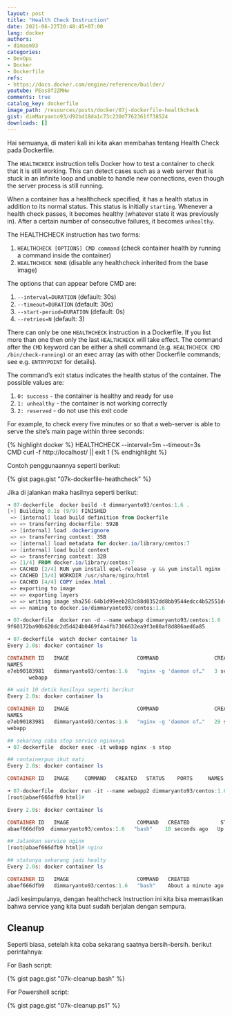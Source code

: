 ```yaml
---
layout: post
title: "Health Check Instruction"
date: 2021-06-22T20:48:45+07:00
lang: docker
authors:
- dimasm93
categories:
- DevOps
- Docker
- Dockerfile
refs: 
- https://docs.docker.com/engine/reference/builder/
youtube: PEos8f2ZMHw
comments: true
catalog_key: dockerfile
image_path: /resources/posts/docker/07j-dockerfile-healthcheck
gist: dimMaryanto93/d92bd18da1c73c230d7762361f738524
downloads: []
---
```


Hai semuanya, di materi kali ini kita akan membahas tentang Health Check pada Dockerfile.

The `HEALTHCHECK` instruction tells Docker how to test a container to check that it is still working. This can detect cases such as a web server that is stuck in an infinite loop and unable to handle new connections, even though the server process is still running.

When a container has a healthcheck specified, it has a health status in addition to its normal status. This status is initially `starting`. Whenever a health check passes, it becomes healthy (whatever state it was previously in). After a certain number of consecutive failures, it becomes `unhealthy`.

The HEALTHCHECK instruction has two forms:

1. `HEALTHCHECK [OPTIONS] CMD command` (check container health by running a command inside the container)
2. `HEALTHCHECK NONE` (disable any healthcheck inherited from the base image)

The options that can appear before CMD are:

1. `--interval=DURATION` (default: 30s)
2. `--timeout=DURATION` (default: 30s)
3. `--start-period=DURATION` (default: 0s)
4. `--retries=N` (default: 3)

There can only be one `HEALTHCHECK` instruction in a Dockerfile. If you list more than one then only the last `HEALTHCHECK` will take effect.
The command after the `CMD` keyword can be either a shell command (e.g. `HEALTHCHECK CMD /bin/check-running)` or an exec array (as with other Dockerfile commands; see e.g. `ENTRYPOINT` for details).

The command’s exit status indicates the health status of the container. The possible values are:

1. `0: success` - the container is healthy and ready for use
2. `1: unhealthy` - the container is not working correctly
3. `2: reserved` - do not use this exit code

For example, to check every five minutes or so that a web-server is able to serve the site’s main page within three seconds:

{% highlight docker %}
HEALTHCHECK --interval=5m --timeout=3s \
  CMD curl -f http://localhost/ || exit 1
{% endhighlight %}

Contoh penggunaannya seperti berikut:

{% gist page.gist "07k-dockerfile-heathcheck" %}

Jika di jalankan maka hasilnya seperti berikut:

```powershell
➜ 07-dockerfile  docker build -t dimmaryanto93/centos:1.6 .
[+] Building 0.1s (9/9) FINISHED
 => [internal] load build definition from Dockerfile                                                               0.0s
 => => transferring dockerfile: 592B                                                                               0.0s
 => [internal] load .dockerignore                                                                                  0.0s
 => => transferring context: 35B                                                                                   0.0s
 => [internal] load metadata for docker.io/library/centos:7                                                        0.0s
 => [internal] load build context                                                                                  0.0s
 => => transferring context: 32B                                                                                   0.0s
 => [1/4] FROM docker.io/library/centos:7                                                                          0.0s
 => CACHED [2/4] RUN yum install epel-release -y && yum install nginx -y                                           0.0s
 => CACHED [3/4] WORKDIR /usr/share/nginx/html                                                                     0.0s
 => CACHED [4/4] COPY index.html .                                                                                 0.0s
 => exporting to image                                                                                             0.0s
 => => exporting layers                                                                                            0.0s
 => => writing image sha256:64b1d99eeb283c88d0352dd8bb9544edcc4b52551dc8848226341caa03f1204e                       0.0s
 => => naming to docker.io/dimmaryanto93/centos:1.6

➜ 07-dockerfile  docker run -d --name webapp dimmaryanto93/centos:1.6
9f60172ba90b620dc2d5d424b0469f4a4fb7306632ea9f3e80af8d886aed6a85

➜ 07-dockerfile  watch docker container ls
Every 2.0s: docker container ls                                                   MSI-z390-pro: Tue Jun 22 20:36:24 2021

CONTAINER ID   IMAGE                      COMMAND                  CREATED          STATUS                    PORTS
NAMES
e7eb90183981   dimmaryanto93/centos:1.6   "nginx -g 'daemon of…"   3 seconds ago   Up 3 seconds (health: starting)
       webapp

## wait 10 detik hasilnya seperti berikut
Every 2.0s: docker container ls                                                   MSI-z390-pro: Tue Jun 22 20:37:09 2021

CONTAINER ID   IMAGE                      COMMAND                  CREATED          STATUS                    PORTS
NAMES
e7eb90183981   dimmaryanto93/centos:1.6   "nginx -g 'daemon of…"   29 seconds ago   Up 28 seconds (healthy)
webapp

## sekarang coba stop service nginxnya
➜ 07-dockerfile  docker exec -it webapp nginx -s stop

## containerpun ikut mati
Every 2.0s: docker container ls                                                   MSI-z390-pro: Tue Jun 22 20:39:27 2021

CONTAINER ID   IMAGE     COMMAND   CREATED   STATUS    PORTS     NAMES

➜ 07-dockerfile  docker run -it --name webapp2 dimmaryanto93/centos:1.6 bash
[root@abaef666dfb9 html]#

Every 2.0s: docker container ls                                                   MSI-z390-pro: Tue Jun 22 20:40:26 2021

CONTAINER ID   IMAGE                      COMMAND   CREATED          STATUS                      PORTS     NAMES        
abaef666dfb9  dimmaryanto93/centos:1.6   "bash"    18 seconds ago   Up 17 seconds (unhealthy)             webapp2

## Jalankan service nginx
[root@abaef666dfb9 html]# nginx

## statunya sekarang jadi healty
Every 2.0s: docker container ls                                                   MSI-z390-pro: Tue Jun 22 20:41:27 2021

CONTAINER ID   IMAGE                      COMMAND   CREATED              STATUS                        PORTS     NAMES  
abaef666dfb9   dimmaryanto93/centos:1.6   "bash"    About a minute ago   Up About a minute (healthy)             webapp2
```

Jadi kesimpulanya, dengan healthcheck Instruction ini kita bisa memastikan bahwa service yang kita buat sudah berjalan dengan sempura.

## Cleanup

Seperti biasa, setelah kita coba sekarang saatnya bersih-bersih. berikut perintahnya:

For Bash script:

{% gist page.gist "07k-cleanup.bash" %}

For Powershell script:

{% gist page.gist "07k-cleanup.ps1" %}